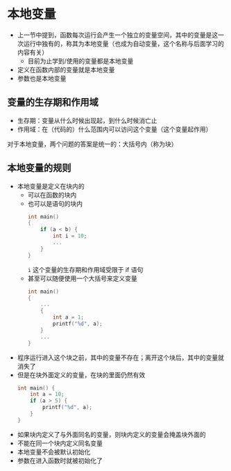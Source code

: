 # 本地变量  

- 上一节中提到，函数每次运行会产生一个独立的变量空间，其中的变量是这一次运行中独有的，称其为本地变量（也成为自动变量，这个名称与后面学习的内容有关）  
    - 目前为止学到/使用的变量都是本地变量  
- 定义在函数内部的变量就是本地变量  
- 参数也是本地变量  

## 变量的生存期和作用域  
- 生存期：变量从什么时候出现起，到什么时候消亡止  
- 作用域：在（代码的）什么范围内可以访问这个变量（这个变量起作用）  

对于本地变量，两个问题的答案是统一的：大括号内（称为块）  

## 本地变量的规则  
- 本地变量是定义在块内的  
    - 可以在函数的块内
    - 也可以是语句的块内
        ```C
        int main()
        {
            if (a < b) {
                int i = 10;
                ...
            }
        }
        ```
        `i` 这个变量的生存期和作用域受限于 if 语句
    - 甚至可以随便使用一个大括号来定义变量
        ```C
        int main()
        {
            ...
            {
                int a = 1;
                printf("%d", a);
            }
            ...
        }
        ```
- 程序运行进入这个块之前，其中的变量不存在；离开这个块后，其中的变量就消失了  
- 但是在块外面定义的变量，在块的里面仍然有效  
    ```C
    int main() {
        int a = 10;
        if (a > 5) {
            printf("%d", a);
        }
    }
- 如果块内定义了与外面同名的变量，则块内定义的变量会掩盖块外面的  
- 不能在同一个块内定义同名变量  
- 本地变量不会被默认初始化  
- 参数在进入函数时就被初始化了  
